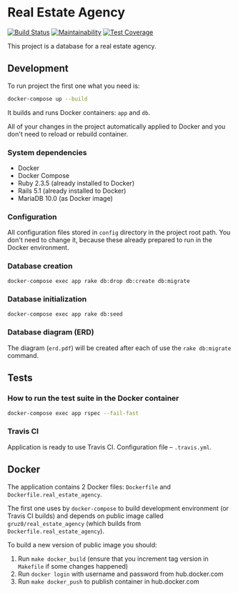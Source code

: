 # Real Estate Agency

[![Build Status](https://travis-ci.org/gruz0/real_estate_agency.svg?branch=master)](https://travis-ci.org/gruz0/real_estate_agency)
[![Maintainability](https://api.codeclimate.com/v1/badges/db0acd56daab29bab9ab/maintainability)](https://codeclimate.com/github/gruz0/real_estate_agency/maintainability)
[![Test Coverage](https://api.codeclimate.com/v1/badges/db0acd56daab29bab9ab/test_coverage)](https://codeclimate.com/github/gruz0/real_estate_agency/test_coverage)

This project is a database for a real estate agency.

## Development

To run project the first one what you need is:

```bash
docker-compose up --build
```

It builds and runs Docker containers: `app` and `db`.

All of your changes in the project automatically applied to Docker
and you don't need to reload or rebuild container.

### System dependencies

* Docker
* Docker Compose
* Ruby 2.3.5 (already installed to Docker)
* Rails 5.1 (already installed to Docker)
* MariaDB 10.0 (as Docker image)

### Configuration

All configuration files stored in `config` directory in the project root path.
You don't need to change it, because these already prepared to run
in the Docker environment.

### Database creation

```bash
docker-compose exec app rake db:drop db:create db:migrate
```

### Database initialization

```bash
docker-compose exec app rake db:seed
```

### Database diagram (ERD)

The diagram (`erd.pdf`) will be created after each of use
the `rake db:migrate` command.

## Tests

### How to run the test suite in the Docker container

```bash
docker-compose exec app rspec --fail-fast
```

### Travis CI

Application is ready to use Travis CI. Configuration file – `.travis.yml`.

## Docker

The application contains 2 Docker files: `Dockerfile`
and `Dockerfile.real_estate_agency`.

The first one uses by `docker-compose` to build development environment
(or Travis CI builds) and depends on public image called
`gruz0/real_estate_agency` (which builds from `Dockerfile.real_estate_agency`).

To build a new version of public image you should:

1. Run `make docker_build` (ensure that you increment tag version in `Makefile` if some changes happened)
1. Run `docker login` with username and password from hub.docker.com
1. Run `make docker_push` to publish container in hub.docker.com
